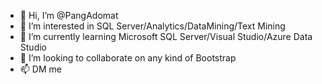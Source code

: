 - 👋 Hi, I’m @PangAdomat
- 👀 I’m interested in SQL Server/Analytics/DataMining/Text Mining
- 🌱 I’m currently learning Microsoft SQL Server/Visual Studio/Azure Data Studio
- 💞️ I’m looking to collaborate on any kind of Bootstrap
- 📫 DM me

<!---
PangAdomat/PangAdomat is a ✨ special ✨ repository because its `README.md` (this file) appears on your GitHub profile.
You can click the Preview link to take a look at your changes.
--->
